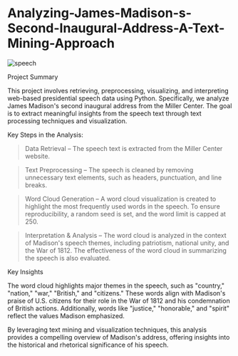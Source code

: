 # Analyzing-James-Madison-s-Second-Inaugural-Address-A-Text-Mining-Approach

![speech](https://github.com/user-attachments/assets/d1e59f2d-1ea7-41f4-84b6-c4bd141a33cb)

Project Summary

This project involves retrieving, preprocessing, visualizing, and interpreting web-based presidential speech data using Python. Specifically, we analyze James Madison's second inaugural address from the Miller Center. The goal is to extract meaningful insights from the speech text through text processing techniques and visualization.

Key Steps in the Analysis:

> Data Retrieval – The speech text is extracted from the Miller Center website.

> Text Preprocessing – The speech is cleaned by removing unnecessary text elements, such as headers, punctuation, and line breaks.

> Word Cloud Generation – A word cloud visualization is created to highlight the most frequently used words in the speech. To ensure reproducibility, a random seed is set, and the word limit is capped at 250.

> Interpretation & Analysis – The word cloud is analyzed in the context of Madison's speech themes, including patriotism, national unity, and the War of 1812. The effectiveness of the word cloud in summarizing the speech is also evaluated.

Key Insights

The word cloud highlights major themes in the speech, such as "country," "nation," "war," "British," and "citizens." These words align with Madison's praise of U.S. citizens for their role in the War of 1812 and his condemnation of British actions. Additionally, words like "justice," "honorable," and "spirit" reflect the values Madison emphasized.

By leveraging text mining and visualization techniques, this analysis provides a compelling overview of Madison's address, offering insights into the historical and rhetorical significance of his speech.
